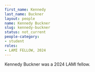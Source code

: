 ```yaml
---
first_name: Kennedy
last_name: Buckner
layout: people
name: Kennedy Buckner
slug: kennedy-buckner
status: not_current
people-category:
- student
roles:
- LAMI FELLOW, 2024
---
```

Kennedy Buckner was a 2024 LAMI fellow.